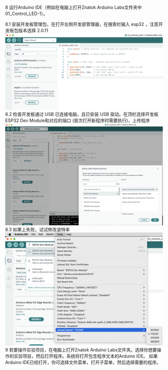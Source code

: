 8 运行Arduino IDE（例如在电脑上打开Znatok Arduino Labs文件夹中01_Control_LED-1）。

8.1 安装开发板管理包，在打开左侧开发部管理器，在搜索栏输入 esp32 ，注意开发板包版本选择 2.0.11 
![](035p1.png)
8.2 检查开发板通过 USB 已连接电脑，且已安装 USB 驱动。在顶栏选择开发板 ESP32 Dev Module和对应的端口 (首次打开新程序时需要执行)，上传程序
![](035p2.png)
8.3 如果上失败，试试修改波特率
![](035p3.png)
9 若要操作实验项目，在电脑上打开Znatok Arduino Labs文件夹。选择你想要操作的实验项目，然后打开程序。系统将打开包含程序文本的Arduino IDE。
如果Arduino IDE已经打开，你可选择文件菜单，打开子菜单，然后选择需要的程序。